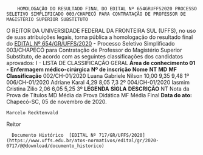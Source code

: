         HOMOLOGAÇÃO DO RESULTADO FINAL DO EDITAL Nº 654GRUFFS2020 PROCESSO SELETIVO SIMPLIFICADO 003/CHAPECÓ PARA CONTRATAÇÃO DE PROFESSOR DE MAGISTÉRIO SUPERIOR SUBSTITUTO  

 O REITOR DA UNIVERSIDADE FEDERAL DA FRONTEIRA SUL (UFFS), no uso de suas atribuições legais, torna pública a homologação do resultado final do [EDITAL Nº 654/GR/UFFS/2020](https://www.uffs.edu.br/atos-normativos/edital/gr/2020-0654) - Processo Seletivo Simplificado 003/CHAPECÓ para Contratação de Professor do Magistério Superior Substituto, de acordo com as seguintes classificações dos candidatos aprovados: I - LISTA DE CLASSIFICAÇÃO GERAL **Área de conhecimento 01 -** **Enfermagem médico-cirúrgica**     **Nº de inscrição**   **Nome**   **NT**   **MD**   **MF**   **Classificação**     002/CH-01/2020   Luana Gabriele Nilson   10,00   9,35   9,48   1º     006/CH-01/2020   Adriane Karal   4,29   8,05   7,3   2º     004/CH-01/2020   Iasmim Cristina Zilio   2,06   6,05   5,25   3º     **LEGENDA**     **SIGLA**   **DESCRIÇÃO**     NT   Nota da Prova de Títulos     MD   Média da Prova Didática     MF   Média Final            **Data do ato:** Chapecó-SC, 05 de novembro de 2020.   
 

    Marcelo Recktenvald   
 Reitor 

      Documento Histórico  [EDITAL Nº 717/GR/UFFS/2020](https://www.uffs.edu.br/atos-normativos/edital/gr/2020-0717/@@download/documento_historico)     
      